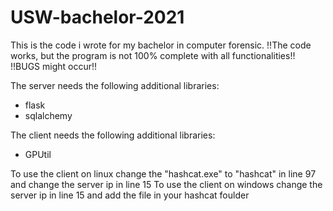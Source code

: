 # USW-bachelor-2021
This is the code i wrote for my bachelor in computer forensic.
!!The code works, but the program is not 100% complete with all functionalities!!
!!BUGS might occur!!

The server needs the following additional libraries:
- flask
- sqlalchemy

The client needs the following additional libraries:
- GPUtil

To use the client on linux change the "hashcat.exe" to "hashcat" in line 97 and change the server ip in line 15
To use the client on windows change the server ip in line 15 and add the file in your hashcat foulder
